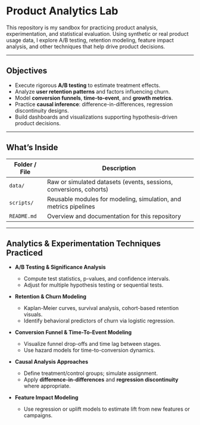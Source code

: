 #  Product Analytics Lab

This repository is my sandbox for practicing product analysis, experimentation, and statistical evaluation. Using synthetic or real product usage data, I explore A/B testing, retention modeling, feature impact analysis, and other techniques that help drive product decisions.

---

##  Objectives

- Execute rigorous **A/B testing** to estimate treatment effects.
- Analyze **user retention patterns** and factors influencing churn.
- Model **conversion funnels**, **time-to-event**, and **growth metrics**.
- Practice **causal inference**: difference-in-differences, regression discontinuity designs.
- Build dashboards and visualizations supporting hypothesis-driven product decisions.

---

##  What’s Inside

| Folder / File        | Description |
|----------------------|-------------|
| `data/`              | Raw or simulated datasets (events, sessions, conversions, cohorts) |
| `scripts/`           | Reusable modules for modeling, simulation, and metrics pipelines |
| `README.md`          | Overview and documentation for this repository |

---

##  Analytics & Experimentation Techniques Practiced

- **A/B Testing & Significance Analysis**  
  - Compute test statistics, p-values, and confidence intervals.
  - Adjust for multiple hypothesis testing or sequential tests.

- **Retention & Churn Modeling**  
  - Kaplan-Meier curves, survival analysis, cohort-based retention visuals.
  - Identify behavioral predictors of churn via logistic regression.

- **Conversion Funnel & Time-To-Event Modeling**  
  - Visualize funnel drop-offs and time lag between stages.
  - Use hazard models for time-to-conversion dynamics.

- **Causal Analysis Approaches**  
  - Define treatment/control groups; simulate assignment.
  - Apply **difference-in-differences** and **regression discontinuity** where appropriate.

- **Feature Impact Modeling**  
  - Use regression or uplift models to estimate lift from new features or campaigns.
